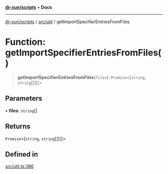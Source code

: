 [**@-xun/scripts**](../../../README.md) • **Docs**

***

[@-xun/scripts](../../../README.md) / [src/util](../README.md) / getImportSpecifierEntriesFromFiles

# Function: getImportSpecifierEntriesFromFiles()

> **getImportSpecifierEntriesFromFiles**(`files`): `Promise`\<[`string`, `string`[]][]\>

## Parameters

• **files**: `string`[]

## Returns

`Promise`\<[`string`, `string`[]][]\>

## Defined in

[src/util.ts:386](https://github.com/Xunnamius/xscripts/blob/4fd96d6123f1ac889c89848efd750e2454f43e43/src/util.ts#L386)
